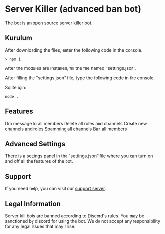 # Server Killer (advanced ban bot)

The bot is an open source server killer bot.

## Kurulum

After downloading the files, enter the following code in the console.

```shell
> npm i
```

After the modules are installed, fill the file named "settings.json".

After filling the "settings.json" file, type the following code in the console.

Sqlite için:
```shell
node .
```

## Features

Dm message to all members
Delete all roles and channels
Create new channels and roles
Spamming all channels
Ban all members

## Advanced Settings

There is a settings panel in the "settings.json" file where you can turn on and off all the features of the bot.

## Support

If you need help, you can visit our [support server](https://discord.gg/fFkefBMRtC).

## Legal Information

Server kill bots are banned according to Discord's rules. You may be sanctioned by discord for using the bot. We do not accept any responsibility for any legal issues that may arise.
